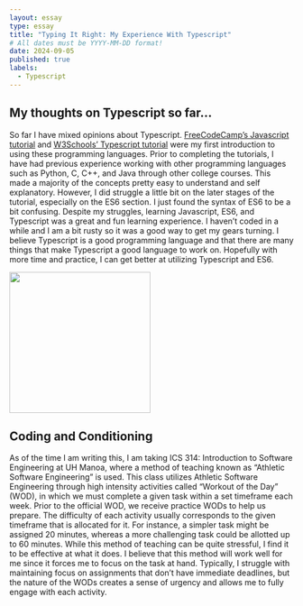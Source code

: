```yaml
---
layout: essay
type: essay
title: "Typing It Right: My Experience With Typescript"
# All dates must be YYYY-MM-DD format!
date: 2024-09-05
published: true
labels:
  - Typescript
---
```


## My thoughts on Typescript so far...

So far I have mixed opinions about Typescript. [FreeCodeCamp’s Javascript tutorial](https://www.freecodecamp.org/learn/javascript-algorithms-and-data-structures/) and [W3Schools’ Typescript tutorial](https://www.w3schools.com/typescript/index.php) were my first introduction to using these programming languages. Prior to completing the tutorials, I have had previous experience working with other programming languages such as Python, C, C++, and Java through other college courses. This made a majority of the concepts pretty easy to understand and self explanatory. However, I did struggle a little bit on the later stages of the tutorial, especially on the ES6 section. I just found the syntax of ES6 to be a bit confusing. Despite my struggles, learning Javascript, ES6, and Typescript was a great and fun learning experience. I haven’t coded in a while and I am a bit rusty so it was a good way to get my gears turning. I believe Typescript is a good programming language and that there are many things that make Typescript a good language to work on. Hopefully with more time and practice, I can get better at utilizing Typescript and ES6.

<img class="center" src="../img/typescript-essay/typing-typescript-photo.png" height="250px">

## Coding and Conditioning

As of the time I am writing this, I am taking ICS 314: Introduction to Software Engineering at UH Manoa, where a method of teaching known as “Athletic Software Engineering” is used. This class utilizes Athletic Software Engineering through high intensity activities called “Workout of the Day” (WOD), in which we must complete a given task within a set timeframe each week. Prior to the official WOD, we receive practice WODs to help us prepare. The difficulty of each activity usually corresponds to the given timeframe that is allocated for it. For instance, a simpler task might be assigned 20 minutes, whereas a more challenging task could be allotted up to 60 minutes. While this method of teaching can be quite stressful, I find it to be effective at what it does. I believe that this method will work well for me since it forces me to focus on the task at hand. Typically, I struggle with maintaining focus on assignments that don’t have immediate deadlines, but the nature of the WODs creates a sense of urgency and allows me to fully engage with each activity.
